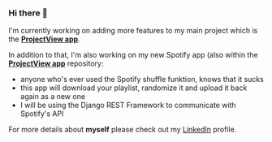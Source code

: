 ### Hi there 👋

I'm currently working on adding more features to my main project which is the **[ProjectView app](https://github.com/stachusmith/mysite-ProjectView)**.

In addition to that, I'm also working on my new Spotify app (also within the **[ProjectView app](https://github.com/stachusmith/mysite-ProjectView)** repository:

- anyone who's ever used the Spotify shuffle funktion, knows that it sucks
- this app will download your playlist, randomize it and upload it back again as a new one
- I will be using the Django REST Framework to communicate with Spotify's API



For more details about **myself** please check out my <a href="https://www.linkedin.com/in/stanis%C5%82aw-smith-49b6731b3/">LinkedIn</a> profile.
  
<!--
**stachusmith/stachusmith** is a ✨ _special_ ✨ repository because its `README.md` (this file) appears on your GitHub profile.

Here are some ideas to get you started:

- 🔭 I’m currently working on ...
- 🌱 I’m currently learning ...
- 👯 I’m looking to collaborate on ...
- 🤔 I’m looking for help with ...
- 💬 Ask me about ...
- 📫 How to reach me: ...
- 😄 Pronouns: ...
- ⚡ Fun fact: ...
-->
